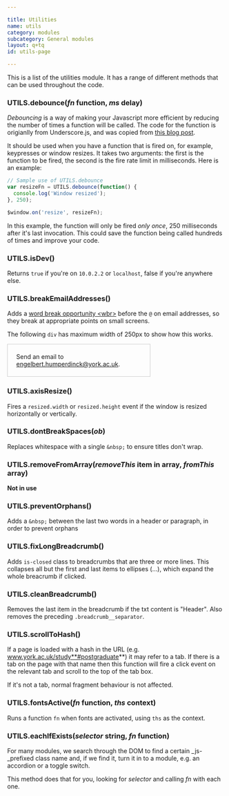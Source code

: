 ```yaml
---

title: Utilities
name: utils
category: modules
subcategory: General modules
layout: q+tq
id: utils-page

---
```


<div class="lead"><p>This is a list of the utilities module. It has a range of different methods that can be used throughout the code.</p></div>

### UTILS.debounce(_fn_ function, _ms_ delay)

_Debouncing_ is a way of making your Javascript more efficient by reducing the number of times a function will be called. The code for the function is origianlly from Underscore.js, and was copied from [this blog post](http://davidwalsh.name/javascript-debounce-function).

It should be used when you have a function that is fired on, for example, keypresses or window resizes. It takes two arguments: the first is the function to be fired, the second is the fire rate limit in milliseconds. Here is an example:

```javascript
// Sample use of UTILS.debounce
var resizeFn = UTILS.debounce(function() {
  console.log('Window resized');
}, 250);

$window.on('resize', resizeFn);
```

In this example, the function will only be fired _only once_, 250 milliseconds after it's last invocation. This could save the function being called hundreds of times and improve your code.

### UTILS.isDev()

Returns `true` if you're on `10.0.2.2` or `localhost`, false if you're anywhere else.

### UTILS.breakEmailAddresses()

Adds a [word break opportunity &lt;wbr&gt;](https://developer.mozilla.org/en/docs/Web/HTML/Element/wbr) before the `@` on email addresses, so they break at appropriate points on small screens.

The following `div` has maximum width of 250px to show how this works.

<div style="max-width:290px; border:1px solid #ccc; padding:20px; margin:0 0 20px;">Send an email to <a href="mailto:engelbert.humperdinck@york.ac.uk">engelbert.humperdinck@york.ac.uk</a>.</div>

### UTILS.axisResize()

Fires a `resized.width` or `resized.height` event if the window is resized horizontally or vertically.

### UTILS.dontBreakSpaces(_ob_)

Replaces whitespace with a single `&nbsp;` to ensure titles don't wrap.

### UTILS.removeFromArray(_removeThis_ item in array, _fromThis_ array)

**Not in use**

### UTILS.preventOrphans()

Adds a `&nbsp;` between the last two words in a header or paragraph, in order to prevent orphans

### UTILS.fixLongBreadcrumb()

Adds `is-closed` class to breadcrumbs that are three or more lines. This collapses all but the first and last items to ellipses (&hellip;), which expand the whole breacrumb if clicked.

### UTILS.cleanBreadcrumb()

Removes the last item in the breadcrumb if the txt content is "Header". Also removes the preceding `.breadcrumb__separator`.

### UTILS.scrollToHash()

If a page is loaded with a hash in the URL (e.g. www.york.ac.uk/study**#postgraduate**) it may refer to a tab. If there is a tab on the page with that name then this function will fire a click event on the relevant tab and scroll to the top of the tab box.

If it's not a tab, normal fragment behaviour is not affected.

### UTILS.fontsActive(_fn_ function, _ths_ context)

Runs a function `fn` when fonts are activated, using `ths` as the context.

### UTILS.eachIfExists(_selector_ string, _fn_ function)

For many modules, we search through the DOM to find a certain _js-_prefixed class name and, if we find it, turn it in to a module, e.g. an accordion or a toggle switch.

This method does that for you, looking for _selector_ and calling _fn_ with each one.


